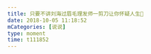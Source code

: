 ```yaml
---
title: 只要不讲刘海过眉毛理发师一剪刀让你怀疑人生🙂
date: 2018-10-05 11:18:52
mCategories: [说说]
type: moment
time: t111852
---
```


